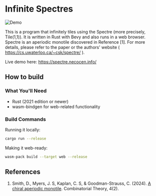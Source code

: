 # Infinite Spectres

![Demo](./img/demo.gif "An animation demonstrating scrolling and zooming over a plane tiled with the Spectre monotile.")

This is a program that infinitely tiles using the Spectre (more precisely, Tile(1,1)). It is written in Rust with Bevy and also runs in a web browser.
Spectre is an aperiodic monotile discovered in Reference [1]. For more details, please refer to the paper or the authors' website ( https://cs.uwaterloo.ca/~csk/spectre/ ).

Live demo here: https://spectre.necocen.info/

## How to build
### What You'll Need

- Rust (2021 edition or newer)
- wasm-bindgen for web-related functionality

### Build Commands

Running it locally:
```bash
cargo run --release
```

Making it web-ready:
```bash
wasm-pack build --target web --release
```

## References

1. Smith, D., Myers, J. S, Kaplan, C. S, & Goodman-Strauss, C. (2024). [A chiral aperiodic monotile](https://doi.org/10.5070/C64264241). Combinatorial Theory, 4(2).
